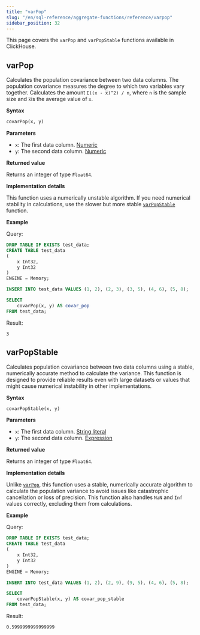 ```yaml
---
title: "varPop"
slug: "/en/sql-reference/aggregate-functions/reference/varpop"
sidebar_position: 32
---
```


This page covers the `varPop` and `varPopStable` functions available in ClickHouse.

## varPop

Calculates the population covariance between two data columns. The population covariance measures the degree to which two variables vary together. Calculates the amount `Σ((x - x̅)^2) / n`, where `n` is the sample size and `x̅`is the average value of `x`.

**Syntax**

```sql
covarPop(x, y)
```

**Parameters**

- `x`: The first data column. [Numeric](../../../native-protocol/columns.md)
- `y`: The second data column. [Numeric](../../../native-protocol/columns.md)

**Returned value**

Returns an integer of type `Float64`.

**Implementation details**

This function uses a numerically unstable algorithm. If you need numerical stability in calculations, use the slower but more stable [`varPopStable`](#varpopstable) function.

**Example**

Query:

```sql
DROP TABLE IF EXISTS test_data;
CREATE TABLE test_data
(
    x Int32,
    y Int32
)
ENGINE = Memory;

INSERT INTO test_data VALUES (1, 2), (2, 3), (3, 5), (4, 6), (5, 8);

SELECT
    covarPop(x, y) AS covar_pop
FROM test_data;
```

Result:

```response
3
```

## varPopStable

Calculates population covariance between two data columns using a stable, numerically accurate method to calculate the variance. This function is designed to provide reliable results even with large datasets or values that might cause numerical instability in other implementations.

**Syntax**

```sql
covarPopStable(x, y)
```

**Parameters**

- `x`: The first data column. [String literal](../../syntax#syntax-string-literal)
- `y`: The second data column. [Expression](../../syntax#syntax-expressions)

**Returned value**

Returns an integer of type `Float64`.

**Implementation details**

Unlike [`varPop`](#varpop), this function uses a stable, numerically accurate algorithm to calculate the population variance to avoid issues like catastrophic cancellation or loss of precision. This function also handles `NaN` and `Inf` values correctly, excluding them from calculations.

**Example**

Query:

```sql
DROP TABLE IF EXISTS test_data;
CREATE TABLE test_data
(
    x Int32,
    y Int32
)
ENGINE = Memory;

INSERT INTO test_data VALUES (1, 2), (2, 9), (9, 5), (4, 6), (5, 8);

SELECT
    covarPopStable(x, y) AS covar_pop_stable
FROM test_data;
```

Result:

```response
0.5999999999999999
```
